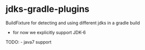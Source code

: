 # jdks-gradle-plugins

BuildFixture for detecting and using different jdks in a gradle build

- for now we explicitly support JDK-6

TODO: - java7 support

